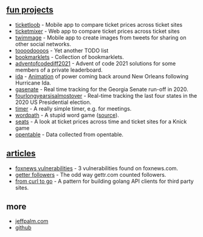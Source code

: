 [//]: # (Title: spudtrooper)

## [fun projects](/projects)

* [ticketloob](https://ticketloob.com) - Mobile app to compare ticket prices across ticket sites
* [ticketmixer](https://ticketmixer.app) - Web app to compare ticket prices across ticket sites
* [twimmage](https://twimmage.com) - Mobile app to create images from tweets for sharing on other social networks.
* [toooodoooos](http://toooodoooos.appspot.com/) - Yet another TODO list
* [bookmarklets](/bookmarklets) - Collection of bookmarklets.
* [adventofcodediff2021](/adventofcodediff2021) - Advent of code 2021 solutions for some members of a private leaderboard.
* [ida](/ida) - [Animation](https://spudtrooper.github.io/ida/html/animate.html#autoplay=1&speed=100) of power coming back around New Orleans following Hurricane Ida.
* [gasenate](/gasenate/both.html) - Real time tracking for the Georgia Senate run-off in 2020.
* [fourlongyearsisalmostover](/fourlongyearsisalmostover) - Real-time tracking the last four states in the 2020 US Presidential election.
* [timer](/timer) - A really simple timer, e.g. for meetings.
* [wordpath](https://jeffpalm.com/wordpath) - A stupid word game ([source](https://github.com/spudtrooper/wordpath)).
* [seats](seats) - A look at ticket prices across time and ticket sites for a Knick game
* [opentable](opentable) - Data collected from opentable.

## [articles](/articles)

* [foxnews vulnerabilities](articles/foxnews) - 3 vulnerabilities found on foxnews.com.
* [getter followers](articles/gettrfollowers) - The odd way gettr.com counted followers.
* [from curl to go](articles/fromcurltogo) - A pattern for building golang API clients for third party sites.

## more
    
* [jeffpalm.com](https://jeffpalm.com)
* [github](https://github.com/spudtrooper)